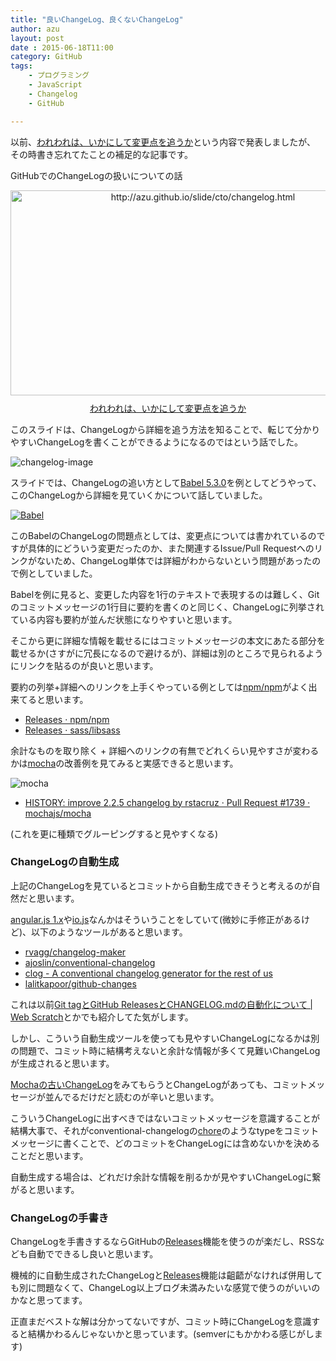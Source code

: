 ```yaml
---
title: "良いChangeLog、良くないChangeLog"
author: azu
layout: post
date : 2015-06-18T11:00
category: GitHub
tags:
    - プログラミング
    - JavaScript
    - Changelog
    - GitHub

---
```


以前、[われわれは、いかにして変更点を追うか](http://azu.github.io/slide/cto/changelog.html "われわれは、いかにして変更点を追うか")という内容で発表しましたが、
その時書き忘れてたことの補足的な記事です。

GitHubでのChangeLogの扱いについての話

<div class="kwout" style="text-align: center;"><a href="https://azu.github.io/slide/cto/changelog.html"><img src="http://kwout.com/cutout/c/v2/sz/8pm_bor.jpg" alt="http://azu.github.io/slide/cto/changelog.html" title="われわれは、いかにして変更点を追うか" width="600" height="328" style="border: none;" /></a><p style="margin-top: 10px; text-align: center;"><a href="http://azu.github.io/slide/cto/changelog.html">われわれは、いかにして変更点を追うか</a></p></div>

このスライドは、ChangeLogから詳細を追う方法を知ることで、転じて分かりやすいChangeLogを書くことができるようになるのではという話でした。

![changelog-image](https://azu.github.io/slide/cto/flow.png)

スライドでは、ChangeLogの追い方として[Babel 5.3.0](https://github.com/babel/babel/blob/master/CHANGELOG.md#530 "5.3.0")を例としてどうやって、このChangeLogから詳細を見ていくかについて話していました。

[![Babel](https://azu.github.io/slide/cto/img/babel5.3.0-full.jpg)](https://github.com/babel/babel/blob/master/CHANGELOG.md#530)

このBabelのChangeLogの問題点としては、変更点については書かれているのですが具体的にどういう変更だったのか、また関連するIssue/Pull Requestへのリンクがないため、ChangeLog単体では詳細がわからないという問題があったので例としていました。

Babelを例に見ると、変更した内容を1行のテキストで表現するのは難しく、Gitのコミットメッセージの1行目に要約を書くのと同じく、ChangeLogに列挙されている内容も要約が並んだ状態になりやすいと思います。

そこから更に詳細な情報を載せるにはコミットメッセージの本文にあたる部分を載せるか(さすがに冗長になるので避けるが)、詳細は別のところで見られるようにリンクを貼るのが良いと思います。

要約の列挙+詳細へのリンクを上手くやっている例としては[npm/npm](https://github.com/npm/npm "npm/npm")がよく出来てると思います。

- [Releases · npm/npm](https://github.com/npm/npm/releases "Releases · npm/npm")
- [Releases · sass/libsass](https://github.com/sass/libsass/releases "Releases · sass/libsass")


余計なものを取り除く + 詳細へのリンクの有無でどれくらい見やすさが変わるかは[mocha](https://github.com/mochajs/mocha/blob/master/HISTORY.md "mocha/HISTORY.md at master · mochajs/mocha")の改善例を見てみると実感できると思います。

![mocha](https://monosnap.com/image/zuE5fEpsDB2fzA8P1dsPQu4HZxfdtZ.png)

- [HISTORY: improve 2.2.5 changelog by rstacruz · Pull Request #1739 · mochajs/mocha](https://github.com/mochajs/mocha/pull/1739/files?short_path=88dc747 "HISTORY: improve 2.2.5 changelog by rstacruz · Pull Request #1739 · mochajs/mocha")

(これを更に種類でグルーピングすると見やすくなる)

### ChangeLogの自動生成

上記のChangeLogを見ているとコミットから自動生成できそうと考えるのが自然だと思います。

[angular.js 1.x](https://github.com/angular/angular.js/blob/master/CHANGELOG.md "angular.js/CHANGELOG.md at master · angular/angular.js")や[io.js](https://github.com/nodejs/io.js/blob/master/CHANGELOG.md "io.js")なんかはそういうことをしていて(微妙に手修正があるけど)、以下のようなツールがあると思います。

- [rvagg/changelog-maker](https://github.com/rvagg/changelog-maker)
- [ajoslin/conventional-changelog](https://github.com/ajoslin/conventional-changelog)
- [clog - A conventional changelog generator for the rest of us](http://blog.thoughtram.io/announcements/tools/2014/09/18/announcing-clog-a-conventional-changelog-generator-for-the-rest-of-us.html)
- [lalitkapoor/github-changes](https://github.com/lalitkapoor/github-changes)

これは以前[Git tagとGitHub ReleasesとCHANGELOG.mdの自動化について | Web Scratch](https://efcl.info/2014/07/20/git-tag-to-release-github/ "Git tagとGitHub ReleasesとCHANGELOG.mdの自動化について | Web Scratch")とかでも紹介してた気がします。

しかし、こういう自動生成ツールを使っても見やすいChangeLogになるかは別の問題で、コミット時に結構考えないと余計な情報が多くて見難いChangeLogが生成されると思います。

[Mochaの古いChangeLog](https://github.com/mochajs/mocha/blob/master/HISTORY.md#220--2015-03-06)をみてもらうとChangeLogがあっても、コミットメッセージが並んでるだけだと読むのが辛いと思います。

こういうChangeLogに出すべきではないコミットメッセージを意識することが結構大事で、それがconventional-changelogの[chore](https://github.com/ajoslin/conventional-changelog/blob/master/conventions/angular.md "chore")のようなtypeをコミットメッセージに書くことで、どのコミットをChangeLogには含めないかを決めることだと思います。


自動生成する場合は、どれだけ余計な情報を削るかが見やすいChangeLogに繋がると思います。

### ChangeLogの手書き

ChangeLogを手書きするならGitHubの[Releases](https://help.github.com/articles/creating-releases/ "Releases")機能を使うのが楽だし、RSSなども自動でできるし良いと思います。

機械的に自動生成されたChangeLogと[Releases](https://help.github.com/articles/creating-releases/ "Releases")機能は齟齬がなければ併用しても別に問題なくて、ChangeLog以上ブログ未満みたいな感覚で使うのがいいのかなと思ってます。

正直まだベストな解は分かってないですが、コミット時にChangeLogを意識すると結構かわるんじゃないかと思っています。(semverにもかかわる感じがします)
